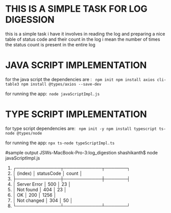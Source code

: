 # THIS IS A SIMPLE TASK FOR LOG DIGESSION
this is a simple task i have it involves in reading the log and preparing  a nice table of status code and their count in the log
i mean the number of times the status count is present in the entire log



# JAVA SCRIPT IMPLEMENTATION

for the java script the dependencies are :
`
npm init
npm install axios cli-table3
npm install @types/axios --save-dev`


for running the app:`
node javaScriptImpl.js`



# TYPE SCRIPT IMPLEMENTATION

for type script dependencies are:
`
npm init -y
npm install typescript ts-node @types/node`

for running the app:
`
npx ts-node typeScriptImpl.ts
`


#sample output
JSWs-MacBook-Pro-3:log_digestion shashikanth$ node javaScriptImpl.js

1. ┌──────────────┬────────────┬───────┐
2. │   (index)    │ statusCode │ count │
3. ├──────────────┼────────────┼───────┤
4. │ Server Error │    500     │  23   │
5. │  Not found   │    404     │  23   │
6. │      OK      │    200     │ 1256  │
7. │ Not changed  │    304     │  50   │
8. └──────────────┴────────────┴───────┘    